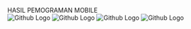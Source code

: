HASIL PEMOGRAMAN MOBILE
<br>
![Github Logo](https://github.com/syasyahaprl2399/uts_pemogramanmobile/blob/master/UTS_ProjectPemograman/gambar%20hasil/WhatsApp%20Image%202020-05-03%20at%2009.24.39.jpeg)
![Github Logo](https://github.com/syasyahaprl2399/uts_pemogramanmobile/blob/master/UTS_ProjectPemograman/gambar%20hasil/WhatsApp%20Image%202020-05-03%20at%2009.24.37.jpeg)
![Github Logo](https://github.com/syasyahaprl2399/uts_pemogramanmobile/blob/master/UTS_ProjectPemograman/gambar%20hasil/WhatsApp%20Image%202020-05-03%20at%2009.24.38%20(1).jpeg)
![Github Logo](https://github.com/syasyahaprl2399/uts_pemogramanmobile/blob/master/UTS_ProjectPemograman/gambar%20hasil/WhatsApp%20Image%202020-05-03%20at%2009.24.38%20(2).jpeg)
